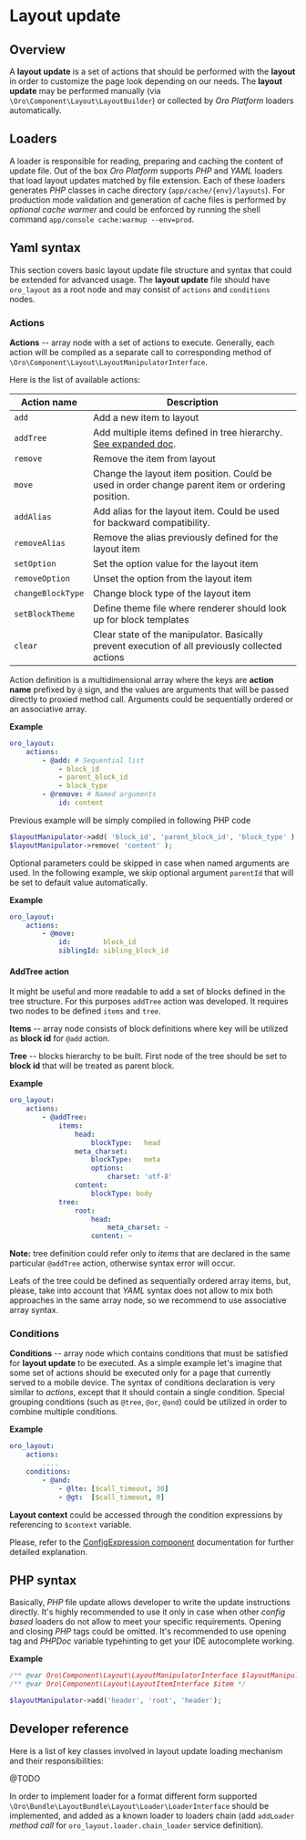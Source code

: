Layout update
=============

Overview
--------

A **layout update** is a set of actions that should be performed with the **layout** in order to customize the page look 
depending on our needs. The **layout update** may be performed manually 
(via `\Oro\Component\Layout\LayoutBuilder`) or collected by *Oro Platform* loaders automatically.

Loaders
-------

A loader is responsible for reading, preparing and caching the content of update file. Out of the box *Oro Platform* 
supports *PHP* and *YAML* loaders that load layout updates matched by file extension. Each of these loaders generates 
*PHP* classes in cache directory (`app/cache/{env}/layouts`). For production mode validation and generation of cache files 
is performed by *optional cache warmer* and could be enforced by running the shell command `app/console cache:warmup --env=prod`.

Yaml syntax
-----------

This section covers basic layout update file structure and syntax that could be extended for advanced usage.
The **layout update** file should have `oro_layout` as a root node and may consist of `actions` and `conditions` nodes.

### Actions

**Actions** -- array node with a set of actions to execute. Generally, each action will be compiled as a separate call
to corresponding method of `\Oro\Component\Layout\LayoutManipulatorInterface`.

Here is the list of available actions:

| Action name | Description |
|------- |-------------|
| `add` | Add a new item to layout |
| `addTree` | Add multiple items defined in tree hierarchy. [See expanded doc](#add-tree). |
| `remove` | Remove the item from layout |
| `move` | Change the layout item position. Could be used in order change parent item or ordering position. |
| `addAlias` | Add alias for the layout item. Could be used for backward compatibility. |
| `removeAlias` | Remove the alias previously defined for the layout item |
| `setOption` | Set the option value for the layout item |
| `removeOption` | Unset the option from the layout item |
| `changeBlockType` | Change block type of the layout item |
| `setBlockTheme` | Define theme file where renderer should look up for block templates |
| `clear` | Clear state of the manipulator. Basically prevent execution of all previously collected actions |

Action definition is a multidimensional array where the keys are **action name** prefixed by `@` sign, and the values are 
arguments that will be passed directly to proxied method call. Arguments could be sequentially ordered or an associative array.

**Example**
```yml
oro_layout:
    actions:
        - @add: # Sequential list
            - block_id
            - parent_block_id
            - block_type
        - @remove: # Named arguments
            id: content
```

Previous example will be simply compiled in following PHP code

```php
$layoutManipulator->add( 'block_id', 'parent_block_id', 'block_type' );
$layoutManipulator->remove( 'content' );
```

Optional parameters could be skipped in case when named arguments are used. In the following example, we skip optional argument 
`parentId` that will be set to default value automatically.

**Example**
```yml
oro_layout:
    actions:
        - @move:
            id:        block_id
            siblingId: sibling_block_id
```

#### AddTree action

It might be useful and more readable to add a set of blocks defined in the tree structure. For this purposes `addTree`
action was developed. It requires two nodes to be defined `items` and `tree`.

**Items** -- array node consists of block definitions where key will be utilized as **block id** for `@add` action.

**Tree** -- blocks hierarchy to be built. First node of the tree should be set to **block id** that will be treated as
parent block.

**Example**
```yml
oro_layout:
    actions:
        - @addTree:
            items:
                head:
                    blockType:   head
                meta_charset:
                    blockType:   meta
                    options:
                        charset: 'utf-8'
                content:
                    blockType: body
            tree:
                root:
                    head:
                        meta_charset: ~
                    content: ~
```

**Note:** tree definition could refer only to *items* that are declared in the same particular `@addTree` action, 
otherwise syntax error will occur. 

Leafs of the tree could be defined as sequentially ordered array items, but, please, take into account that *YAML* syntax
does not allow to mix both approaches in the same array node, so we recommend to use associative array syntax.

### Conditions

**Conditions** -- array node which contains conditions that must be satisfied for **layout update** to be executed.
As a simple example let's imagine that some set of actions should be executed only for a page that currently served to a mobile device.
The syntax of conditions declaration is very similar to *actions*, except that it should contain a single condition.
Special grouping conditions (such as `@tree`, `@or`, `@and`) could be utilized in order to combine multiple conditions.

**Example**
```yml
oro_layout:
    actions:
        ....
    conditions:
        - @and:
            - @lte: [$call_timeout, 30]
            - @gt:  [$call_timeout, 0]
```

**Layout context** could be accessed through the condition expressions by referencing to `$context` variable.

Please, refer to the [ConfigExpression component](../../../../Component/ConfigExpression/README.md) documentation for further detailed explanation.

PHP syntax
----------

Basically, *PHP* file update allows developer to write the update instructions directly. It's highly recommended to use it only in
case when other *config based* loaders do not allow to meet your specific requirements. Opening and closing *PHP* tags 
could be omitted. It's recommended to use opening tag and *PHPDoc* variable typehinting to get your IDE autocomplete working.

**Example**
```php
/** @var Oro\Component\Layout\LayoutManipulatorInterface $layoutManipulator */
/** @var Oro\Component\Layout\LayoutItemInterface $item */

$layoutManipulator->add('header', 'root', 'header');
```

Developer reference
-------------------

Here is a list of key classes involved in layout update loading mechanism and their responsibilities:

@TODO

In order to implement loader for a format different form supported `\Oro\Bundle\LayoutBundle\Layout\Loader\LoaderInterface` 
should be implemented, and added as a known loader to loaders chain (add `addLoader` *method call* 
for `oro_layout.loader.chain_loader` service definition).
